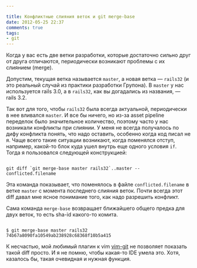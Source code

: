 ```yaml
---

title: Конфликтные слияния веток и git merge-base
date: 2012-05-25 22:37
comments: true
tags: 
- git
---
```


Когда у вас есть две ветки разработки, которые достаточно сильно друг от друга отличаются, периодически возникают
проблемы с их слиянием (merge).

<!-- more -->

Допустим, текущая ветка называется `master`, а новая ветка — `rails32` (и это реальный случай из
практики разработки Групона). В `master` у нас используется rails 3.0, а в `rails32`, как вы догадались из названия, —
rails 3.2.

Так вот для того, чтобы `rails32` была всегда актуальной, периодически в нее вливался `master`. И все бы ничего, но из-за
asset pipeline переделок было значительное количество, поэтому часто у нас возникали конфликты при слиянии. У меня не
всегда получалось по дифу конфликта понять, что надо оставить, особенно когда код писал не я. Чаще всего такие ситуации
возникают, когда поменялся отступ, например, какой-то блок куда ушел внутрь еще одного условия `if`. Тогда я пользовался
следующей конструкцией:

```

git diff `git merge-base master rails32`..master -- conflicted.filename

```

Эта команда показывает, что поменялось в файле `conflicted.filename` в ветке `master` с момента последнего слияния веток.
Почти всегда этот diff давал мне ясное понимание того, как надо разрешить конфликт.

Сама команда `merge-base` возвращает ближайшего общего предка для двух веток, то есть sha-id какого-то комита.

```

$ git merge-base master rails32
74b67a8090fa10549ab238928c68368f10b5a415

```

К несчастью, мой любимый плагин к vim [vim-git](http://github.com/tpope/vim-git) не позволяет показать такой diff просто. И я
не помню, чтобы какая-то IDE умела это. Хотя, казалось бы, такая очевидная и нужная функция.
